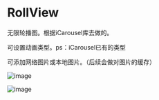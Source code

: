 # RollView
无限轮播图。根据iCarousel库去做的。  

可设置动画类型。ps：iCarousel已有的类型   

可添加网络图片或本地图片。（后续会做对图片的缓存）   

![image](https://github.com/xinlehou/RollView/raw/master/1111.gif)


![image](https://github.com/wanglunchang/TableView22/blob/master/TableView333/TableView333/111111.gif)
